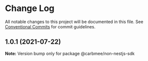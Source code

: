 # Change Log

All notable changes to this project will be documented in this file.
See [Conventional Commits](https://conventionalcommits.org) for commit guidelines.

## 1.0.1 (2021-07-22)

**Note:** Version bump only for package @carbmee/non-nestjs-sdk
